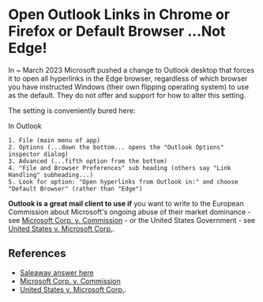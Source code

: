 # Open Outlook Links in Chrome or Firefox or Default Browser ...Not Edge!

In ~ March 2023 Microsoft pushed a change to Outlook desktop that forces it to open all hyperlinks in the Edge browser, regardless of which browser you have instructed Windows (their own flipping operating system) to use as the default. They do not offer and support for how to alter this setting. 

The setting is conveniently bured here:

In Outlook

	1. File (main menu of app)
	2. Options (...down the bottom... opens the "Outlook Options" inspector dialog)
	3. Advanced (...fifth option from the bottom)
	4. "File and Browser Preferences" sub heading (others say "Link Handling" subheading...)
	5. Look for option: "Open hyperlinks from Outlook in:" and choose "Default Browser" (rather than "Edge")

**Outlook is a great mail client to use if** you want to write to the European Commission about Microsoft's ongoing abuse of their market dominance - see [Microsoft Corp. v. Commission](https://en.wikipedia.org/wiki/Microsoft_Corp._v._Commission) - or the United States Government - see [United States v. Microsoft Corp.](https://en.wikipedia.org/wiki/United_States_v._Microsoft_Corp.).

## References

- [Saleaway answer here](https://answers.microsoft.com/en-us/outlook_com/forum/all/outlook-links-dont-open-in-chrome-set-as-default/7e498496-7b9b-4cef-9fe2-ca0fae9daf1f)
- [Microsoft Corp. v. Commission](https://en.wikipedia.org/wiki/Microsoft_Corp._v._Commission)
- [United States v. Microsoft Corp.](https://en.wikipedia.org/wiki/United_States_v._Microsoft_Corp.).
